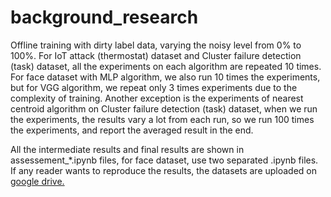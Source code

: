 # background_research
Offline training with dirty label data, varying the noisy level from 0% to 100%. For IoT attack (thermostat) dataset and Cluster failure detection (task) dataset, all the experiments on each algorithm are repeated 10 times. For face dataset with MLP algorithm, we also run 10 times the experiments, but for VGG algorithm, we repeat only 3 times experiments due to the complexity of training. Another exception is the experiments of nearest centroid algorithm on Cluster failure detection (task) dataset, when we run the experiments, the results vary a lot from each run, so we run 100 times the experiments, and report the averaged result in the end.

All the intermediate results and final results are shown in assessement_*.ipynb files, for face dataset, use two separated .ipynb files.
If any reader wants to reproduce the results, the datasets are uploaded on [google drive.](https://drive.google.com/file/d/1VKeYKg_0jsi4Vb6GFTaHuCLHWqwO3eZ6/view?usp=sharing)
